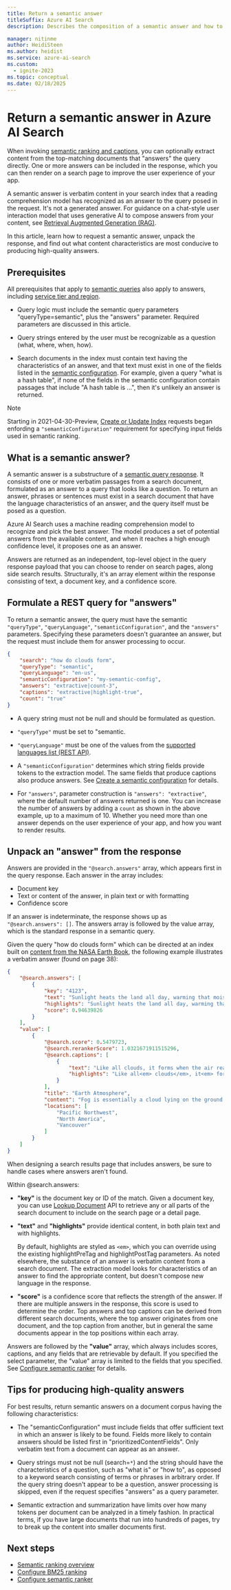 ```yaml
---
title: Return a semantic answer
titleSuffix: Azure AI Search
description: Describes the composition of a semantic answer and how to obtain answers from a result set.

manager: nitinme
author: HeidiSteen
ms.author: heidist
ms.service: azure-ai-search
ms.custom:
  - ignite-2023
ms.topic: conceptual
ms.date: 02/18/2025
---
```


# Return a semantic answer in Azure AI Search

When invoking [semantic ranking and captions](semantic-how-to-query-request.md), you can optionally extract content from the top-matching documents that "answers" the query directly. One or more answers can be included in the response, which you can then render on a search page to improve the user experience of your app.

A semantic answer is verbatim content in your search index that a reading comprehension model has recognized as an answer to the query posed in the request. It's not a generated answer. For guidance on a chat-style user interaction model that uses generative AI to compose answers from your content, see [Retrieval Augmented Generation (RAG)](retrieval-augmented-generation-overview.md).

In this article, learn how to request a semantic answer, unpack the response, and find out what content characteristics are most conducive to producing high-quality answers.

## Prerequisites

All prerequisites that apply to [semantic queries](semantic-how-to-query-request.md#prerequisites) also apply to answers, including [service tier and region](semantic-search-overview.md#availability-and-pricing).

+ Query logic must include the semantic query parameters "queryType=semantic", plus the "answers" parameter. Required parameters are discussed in this article.

+ Query strings entered by the user must be recognizable as a question (what, where, when, how).

+ Search documents in the index must contain text having the characteristics of an answer, and that text must exist in one of the fields listed in the [semantic configuration](semantic-how-to-configure.md). For example, given a query "what is a hash table", if none of the fields in the semantic configuration contain passages that include "A hash table is ...", then it's unlikely an answer is returned.

> [!NOTE]
> Starting in 2021-04-30-Preview, [Create or Update Index](/rest/api/searchservice/indexes/create-or-update) requests began enfording a `"semanticConfiguration"` requirement for specifying input fields used in semantic ranking.

## What is a semantic answer?

A semantic answer is a substructure of a [semantic query response](semantic-how-to-query-request.md). It consists of one or more verbatim passages from a search document, formulated as an answer to a query that looks like a question. To return an answer, phrases or sentences must exist in a search document that have the language characteristics of an answer, and the query itself must be posed as a question.

Azure AI Search uses a machine reading comprehension model to recognize and pick the best answer. The model produces a set of potential answers from the available content, and when it reaches a high enough confidence level, it proposes one as an answer.

Answers are returned as an independent, top-level object in the query response payload that you can choose to render on  search pages, along side search results. Structurally, it's an array element within the response consisting of text, a document key, and a confidence score.

<a name="query-params"></a>

## Formulate a REST query for "answers"

To return a semantic answer, the query must have the semantic `"queryType"`, `"queryLanguage"`, `"semanticConfiguration"`, and the `"answers"` parameters. Specifying these parameters doesn't guarantee an answer, but the request must include them for answer processing to occur.

```json
{
    "search": "how do clouds form",
    "queryType": "semantic",
    "queryLanguage": "en-us",
    "semanticConfiguration": "my-semantic-config",
    "answers": "extractive|count-3",
    "captions": "extractive|highlight-true",
    "count": "true"
}
```

+ A query string must not be null and should be formulated as question.

+ `"queryType"` must be set to "semantic.

+ `"queryLanguage"` must be one of the values from the [supported languages list (REST API)](/rest/api/searchservice/documents/search-post?view=rest-searchservice-2024-05-01-preview&preserve-view=true#querylanguage).

+ A `"semanticConfiguration"` determines which string fields provide tokens to the extraction model. The same fields that produce captions also produce answers. See [Create a semantic configuration](semantic-how-to-configure.md) for details.

+ For `"answers"`, parameter construction is `"answers": "extractive"`, where the default number of answers returned is one. You can increase the number of answers by adding a `count` as shown in the above example, up to a maximum of 10.  Whether you need more than one answer depends on the user experience of your app, and how you want to render results.

## Unpack an "answer" from the response

Answers are provided in the `"@search.answers"` array, which appears first in the query response. Each answer in the array includes:

+ Document key
+ Text or content of the answer, in plain text or with formatting
+ Confidence score

If an answer is indeterminate, the response shows up as `"@search.answers": []`. The answers array is followed by the value array, which is the standard response in a semantic query.

Given the query "how do clouds form" which can be directed at an index built on [content from the NASA Earth Book](https://github.com/Azure-Samples/azure-search-sample-data/tree/main/nasa-e-book), the following example illustrates a verbatim answer (found on page 38):

```json
{
    "@search.answers": [
        {
            "key": "4123",
            "text": "Sunlight heats the land all day, warming that moist air and causing it to rise high into the   atmosphere until it cools and condenses into water droplets. Clouds generally form where air is ascending (over land in this case),   but not where it is descending (over the river).",
            "highlights": "Sunlight heats the land all day, warming that moist air and causing it to rise high into the   atmosphere until it cools and condenses into water droplets. Clouds generally form<em> where air is ascending</em> (over land in this case),   but not where it is<em> descending</em> (over the river).",
            "score": 0.94639826
        }
    ],
    "value": [
        {
            "@search.score": 0.5479723,
            "@search.rerankerScore": 1.0321671911515296,
            "@search.captions": [
                {
                    "text": "Like all clouds, it forms when the air reaches its dew point—the temperature at which an air mass is cool enough for its water vapor to condense into liquid droplets. This false-color image shows valley fog, which is common in the Pacific Northwest of North America.",
                    "highlights": "Like all<em> clouds</em>, it<em> forms</em> when the air reaches its dew point—the temperature at    which an air mass is cool enough for its water vapor to condense into liquid droplets. This false-color image shows valley<em> fog</em>, which is common in the Pacific Northwest of North America."
                }
            ],
            "title": "Earth Atmosphere",
            "content": "Fog is essentially a cloud lying on the ground. Like all clouds, it forms when the air reaches its dew point—the temperature at  \n\nwhich an air mass is cool enough for its water vapor to condense into liquid droplets.\n\nThis false-color image shows valley fog, which is common in the Pacific Northwest of North America. On clear winter nights, the \n\nground and overlying air cool off rapidly, especially at high elevations. Cold air is denser than warm air, and it sinks down into the \n\nvalleys. The moist air in the valleys gets chilled to its dew point, and fog forms. If undisturbed by winds, such fog may persist for \n\ndays. The Terra satellite captured this image of foggy valleys northeast of Vancouver in February 2010.\n\n\n",
            "locations": [
                "Pacific Northwest",
                "North America",
                "Vancouver"
            ]
        }
    ]
}

```

When designing a search results page that includes answers, be sure to handle cases where answers aren't found.

Within @search.answers:

+ **"key"** is the document key or ID of the match. Given a document key, you can use [Lookup Document](/rest/api/searchservice/documents/get) API to retrieve any or all parts of the search document to include on the search page or a detail page.

+ **"text"** and **"highlights"** provide identical content, in both plain text and with highlights. 

  By default, highlights are styled as `<em>`, which you can override using the existing highlightPreTag and highlightPostTag parameters. As noted elsewhere, the substance of an answer is verbatim content from a search document. The extraction model looks for characteristics of an answer to find the appropriate content, but doesn't compose new language in the response.

+ **"score"** is a confidence score that reflects the strength of the answer. If there are multiple answers in the response, this score is used to determine the order. Top answers and top captions can be derived from different search documents, where the top answer originates from one document, and the top caption from another, but in general the same documents appear in the top positions within each array.

Answers are followed by the **"value"** array, which always includes scores, captions, and any fields that are retrievable by default. If you specified the select parameter, the "value" array is limited to the fields that you specified. See [Configure semantic ranker](semantic-how-to-configure.md) for details.

## Tips for producing high-quality answers

For best results, return semantic answers on a document corpus having the following characteristics:

+ The "semanticConfiguration" must include fields that offer sufficient text in which an answer is likely to be found. Fields more likely to contain answers should be listed first in "prioritizedContentFields". Only verbatim text from a document can appear as an answer.

+ Query strings must not be null (search=`*`) and the string should have the characteristics of a question, such as "what is" or "how to", as opposed to a keyword search consisting of terms or phrases in arbitrary order. If the query string doesn't appear to be a question, answer processing is skipped, even if the request specifies "answers" as a query parameter.

+ Semantic extraction and summarization have limits over how many tokens per document can be analyzed in a timely fashion. In practical terms, if you have large documents that run into hundreds of pages, try to break up the content into smaller documents first.

## Next steps

+ [Semantic ranking overview](semantic-search-overview.md)
+ [Configure BM25 ranking](index-ranking-similarity.md)
+ [Configure semantic ranker](semantic-how-to-configure.md)
